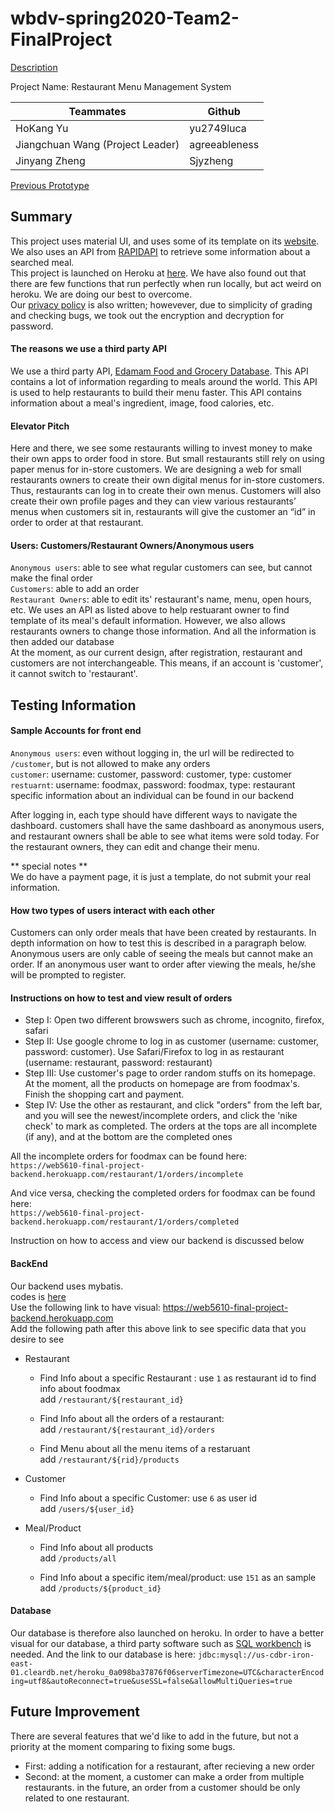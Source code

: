 # wbdv-spring2020-Team2-FinalProject

[Description](https://docs.google.com/document/d/15MdexRhb_bj57tCSDTYnTVwqin9Y62oLSSEQn9sO9ZE/edit) <br />

Project Name: Restaurant Menu Management System <br />

| Teammates  | Github |
| ------------- | ------------- |
| HoKang Yu  | yu2749luca  |
| Jiangchuan Wang (Project Leader) | agreeableness |
| Jinyang Zheng  | Sjyzheng |

[Previous Prototype](https://e-menu-management.herokuapp.com/)

## Summary
This project uses material UI, and uses some of its template on its [website](https://material-ui.com/). We also uses an API from [RAPIDAPI](https://rapidapi.com/edamam/api/edamam-food-and-grocery-database) to retrieve some information about a searched meal.  <br />
This project is launched on Heroku at [here](https://restaurant-management-menu.herokuapp.com/customer). We have also found out that there are few functions that run perfectly when run locally, but act weird on heroku. We are doing our best to overcome. <br />
Our [privacy policy](https://docs.google.com/document/d/1z280aM4mzfZEtvh9HQbIw5yPesEgzk-D3D3yEQ1pdv0/edit) is also written; howevever, due to simplicity of grading and checking bugs, we took out the encryption and decryption for password. <br />

#### The reasons we use a third party API
We use a third party API, [Edamam Food and Grocery Database](https://rapidapi.com/edamam/api/edamam-food-and-grocery-database). This API contains a lot of information regarding to meals around the world. This API is used to help restaurants to build their menu faster. This API contains information about a meal's ingredient, image, food calories, etc. 

#### Elevator Pitch
Here and there, we see some restaurants willing to invest money to make their own apps to order food in store. But small restaurants still rely on using paper menus for in-store customers. We are designing a web for small restaurants owners to create their own digital menus for in-store customers. Thus, restaurants can log in to create their own menus. Customers will also create their own profile pages and they can view various restaurants’ menus when customers sit in, restaurants will give the customer an “id”  in order to order at that restaurant. 

#### Users: Customers/Restaurant Owners/Anonymous users
`Anonymous users`: able to see what regular customers can see, but cannot make the final order <br/>
`Customers`: able to add an order <br/>
`Restaurant Owners`: able to edit its' restaurant's name, menu, open hours, etc. We uses an API as listed above to help restuarant owner to find template of its meal's default information. However, we also allows restaurants owners to change those information. And all the information is then added our database <br/>
At the moment, as our current design, after registration, restaurant and customers are not interchangeable. This means, if an account is 'customer', it cannot switch to 'restaurant'. <br/>



## Testing Information

#### Sample Accounts for front end
`Anonymous users`: even without logging in, the url will be redirected to `/customer`, but is not allowed to make any orders <br/>
`customer`: username: customer, password: customer, type: customer <br />
`restuarnt`: username: foodmax, password: foodmax, type: restaurant <br />
specific information about an individual can be found in our backend <br />

After logging in, each type should have different ways to navigate the dashboard. customers shall have the same dashboard as anonymous users, and restaurant owners shall be able to see what items were sold today. For the restaurant owners, they can edit and change their menu.


** special notes ** <br/>
We do have a payment page, it is just a template, do not submit your real information. <br />

#### How two types of users interact with each other
Customers can only order meals that have been created by restaurants. In depth information on how to test this is described in a paragraph below. Anonymous users are only cable of seeing the meals but cannot make an order. If an anonymous user want to order after viewing the meals, he/she will be prompted to register. <br />

#### Instructions on how to test and view result of orders 

- Step I: Open two different browswers such as chrome, incognito, firefox, safari <br/>
- Step II: Use google chrome to log in as customer (username: customer, password: customer). Use Safari/Firefox to log in as restaurant (username: restaurant, password: restaurant) <br />
- Step III: Use customer's page to order random stuffs on its homepage. At the moment, all the products on homepage are from foodmax's. Finish the shopping cart and payment. <br />
- Step IV: Use the other as restaurant, and click "orders" from the left bar, and you will see the newest/incomplete orders, and click the 'nike check' to mark as completed. The orders at the tops are all incomplete (if any), and at the bottom are the completed ones <br />

All the incomplete orders for foodmax can be found here: <br />
`https://web5610-final-project-backend.herokuapp.com/restaurant/1/orders/incomplete`  <br />

And vice versa, checking the completed orders for foodmax can be found here: <br />
`https://web5610-final-project-backend.herokuapp.com/restaurant/1/orders/completed`

Instruction on how to access and view our backend is discussed below <br />



#### BackEnd
Our backend uses mybatis. <br />
codes is [here](https://github.com/yu2749luca/wbdv-s2020-RestaurantManagementSystem-FinalProject/tree/backend)<br />
Use the following link to have visual: https://web5610-final-project-backend.herokuapp.com <br />
Add the following path after this above link to see specific data that you desire to see<br />

- Restaurant
  - Find Info about a specific Restaurant : use `1` as restaurant id to find info about foodmax <br/>
   add `/restaurant/${restaurant_id}` <br />

  - Find Info about all the orders of a restaurant: <br />
  add `/restaurant/${restaurant_id}/orders` <br />

  - Find Menu about all the menu items of a restaruant <br />
  add `/restaurant/${rid}/products` <br />

- Customer
  - Find Info about a specific Customer:  use `6` as user id <br />
  add `/users/${user_id}` <br />
  
- Meal/Product  
  - Find Info about all products <br />
  add `/products/all` <br />

  - Find Info about a specific item/meal/product: use `151` as an sample <br />
  add `/products/${product_id}`


#### Database
Our database is therefore also launched on heroku. In order to have a better visual for our database, a third party software such as [SQL workbench](https://dev.mysql.com/) is needed. And the link to our database is here: `jdbc:mysql://us-cdbr-iron-east-01.cleardb.net/heroku_0a098ba37876f06serverTimezone=UTC&characterEncoding=utf8&autoReconnect=true&useSSL=false&allowMultiQueries=true`


## Future Improvement
There are several features that we'd like to add in the future, but not a priority at the moment comparing to fixing some bugs. <br />

- First: adding a notification for a restaurant, after recieving a new order <br />
- Second: at the moment, a customer can make a order from multiple restaurants. in the future, an order from a customer should be only related to one restaurant. <br />



